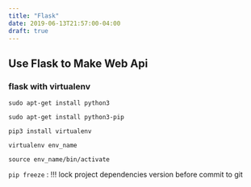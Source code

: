 ```yaml
---
title: "Flask"
date: 2019-06-13T21:57:00-04:00
draft: true
---
```


## Use Flask to Make Web Api

### flask with virtualenv

`sudo apt-get install python3` 

`sudo apt-get install python3-pip`

`pip3 install virtualenv`

`virtualenv env_name`

`source env_name/bin/activate`

`pip freeze` : !!! lock project dependencies version before commit to git